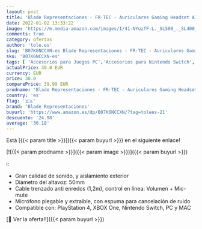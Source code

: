 ```yaml
---
layout: post
title: 'Blade Representaciones - FR·TEC - Auriculares Gaming Headset AIZEN - PS4  Xbox One  Nintendo Switch  PC  Mac'
date: 2022-01-02 13:33:22
image: 'https://m.media-amazon.com/images/I/41-NYuzfF-L._SL500_._SL400_.jpg'
comments: true
category: ofertas
author: 'tole.es'
slug: 'B07K6NCCXN-es Blade Representaciones - FR·TEC - Auriculares Gaming...'
sku: 'B07K6NCCXN-es'
tags: [ 'Accesorios para Juegos PC','Accesorios para Nintendo Switch','Accesorios para PlayStation 4','Accesorios para Xbox 360','Accesorios para Xbox One','Auriculares gaming con micrófono para PlayStation 4','Auriculares gaming para Nintendo Switch','Auriculares gaming para PC','Auriculares gaming para Xbox 360','Auriculares gaming para Xbox One','Hardware y juegos para Nintendo Switch','Hardware y juegos para PlayStation 4','Hardware y juegos para Xbox 360','Hardware y juegos para Xbox One','Juegos y Accesorios para PC','Sistemas heredados','Sistemas heredados de Xbox','Videojuegos','blade representaciones','nintendo','ps4','xbox', ]
actualPrice: 30.0 EUR
currency: EUR
price: 30.0
comparePrice: 39.99 EUR
prodname: 'Blade Representaciones - FR·TEC - Auriculares Gaming Headset AIZEN - PS4  Xbox One  Nintendo Switch  PC  Mac'
country: 'es'
flag: '🇪🇸'
brand: 'Blade Representaciones'
buyurl: 'https://www.amazon.es/dp/B07K6NCCXN/?tag=tolees-21'
descuento: '24.98'
average: '30.18'
---
```


Está [{{< param title >}}]({{< param buyurl >}}) en el siguiente enlace!

[![{{< param prodname >}}]({{< param image >}})]({{< param buyurl >}})

ℹ️:

- Gran calidad de sonido, y aislamiento exterior
- Diámetro del altavoz: 50mm
- Cable trenzado anti enredos (1,2m), control en línea: Volumen + Mic-mute
- Micrófono plegable y extraible, con espuma para cancelación de ruido
- Compatible con: PlayStation 4, XBOX One, Nintendo Switch, PC y MAC

[🛒 Ver la oferta!!]({{< param buyurl >}})

